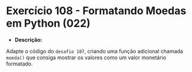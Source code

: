 # Exercício 108 - Formatando Moedas em Python  (022)

* **Descrição:**

Adapte o código do `desafio 107`, criando uma função adicional chamada `moeda()` que consiga mostrar os valores como um valor monetário formatado.
